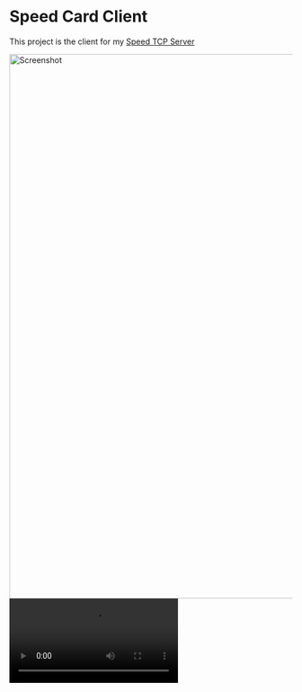 # Speed Card Client

This project is the client for my [Speed TCP Server](https://github.com/lukesbart/SpeedTCP) 

<img width="968" alt="Screenshot" src="https://github.com/lukesbart/SpeedCardClient/assets/4751975/b43a0abb-5533-4e64-8c14-59bdb1df5562">
<video src="https://github.com/lukesbart/SpeedCardClient/assets/4751975/022097a2-33e0-4ca2-8d23-67943a0671a5"> </video>
